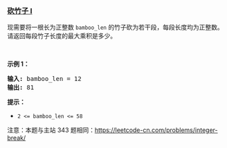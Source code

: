 ### [砍竹子 I](https://leetcode-cn.com/problems/jian-sheng-zi-lcof)

<p>现需要将一根长为正整数 <code>bamboo_len</code> 的竹子砍为若干段，每段长度均为正整数。请返回每段竹子长度的最大乘积是多少。</p>

<p>&nbsp;</p>

<p><strong>示例 1：</strong></p>

<pre>
<strong>输入: </strong>bamboo_len<strong> </strong>=<strong> </strong>12
<strong>输出: </strong>81
</pre>
<strong>提示：</strong>

<ul>
	<li><code>2 &lt;= bamboo_len&nbsp;&lt;= 58</code></li>
</ul>

<p>注意：本题与主站 343 题相同：<a href="https://leetcode-cn.com/problems/integer-break/">https://leetcode-cn.com/problems/integer-break/</a></p>
